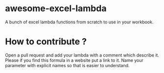 # awesome-excel-lambda
A bunch of excel lambda functions from scratch to use in your workbook.

# How to contribute ?

Open a pull request and add your lambda with a comment which describe it. Please if you find this formula in a website put a link to it.
Name your parameter with explicit names so that is easier to understand.
